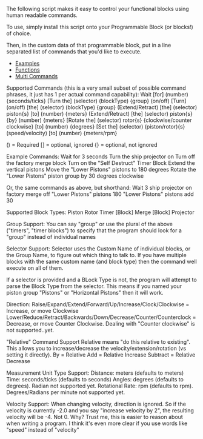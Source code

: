 The following script makes it easy to control your functional blocks using human readable commands.

To use, simply install this script onto your Programmable Block (or blocks!) of choice.

Then, in the custom data of that programmable block, put in a line separated list of commands that you'd like to execute.

* [Examples](https://spaceengineers.merlinofmines.com/EasyCommands/examples "Examples")
* [Functions](https://spaceengineers.merlinofmines.com/EasyCommands/functions "Functions")
* [Multi Commands](https://spaceengineers.merlinofmines.com/EasyCommands/multiCommands "Multi Commands")

Supported Commands (this is a very small subset of possible command phrases, it just has 1 per actual command capability):
Wait [for] (number) {seconds/ticks}
[Turn the] (selector) (blockType) {group} (on/off)
[Turn] (on/off) [the] (selector) (blockType) {group}
(Extend/Retract) [the] (selector) piston{s} [to] (number) {meters}
(Extend/Retract) [the] (selector) piston{s} {by} (number) {meters}
[Rotate the] (selector) rotor{s} {clockwise/counter clockwise} [to] (number) {degrees}
[Set the] (selector) (piston/rotor){s} (speed/velocity) [to] (number) {meters/rpm}

() = Required
[] = optional, ignored
{} = optional, not ignored

Example Commands:
Wait for 3 seconds
Turn the ship projector on
Turn off the factory merge block
Turn on the "Self Destruct" Timer Block
Extend the vertical pistons
Move the "Lower Pistons" pistons to 180 degrees
Rotate the "Lower Pistons" piston group by 30 degrees clockwise

Or, the same commands as above, but shorthand:
Wait 3
ship projector on
factory merge off
"Lower Pistons" pistons 180
"Lower Pistons" pistons add 30

Supported Block Types:
Piston
Rotor
Timer [Block]
Merge [Block]
Projector

Group Support:
You can say "group" or use the plural of the above ("timers", "timer blocks") to specify that the program should look for a "group" instead of individual names

Selector Support:
Selector uses the Custom Name of individual blocks, or the Group Name, to figure out which thing to talk to.  If you have multiple blocks with the same custom name (and block type) then the command
well execute on all of them.  

If a selector is provided and a BLock Type is not, the program will attempt to parse the Block Type from the selector.  This means if you named your piston group "Pistons" or "Horizontal Pistons" then it will work.

Direction:
Raise/Expand/Extend/Forward/Up/Increase/Clock/Clockwise = Increase, or move Clockwise
Lower/Reduce/Retract/Backwards/Down/Decrease/Counter/Counterclock = Decrease, or move Counter Clockwise.  Dealing with "Counter clockwise" is not supported..yet.  

"Relative" Command Support
Relative means "do this relative to existing".  This allows you to increase/decrease the velocity/extension/rotation (vs setting it directly).
By = Relative
Add = Relative Increase
Subtract = Relative Decrease

Measurement Unit Type Support:
Distance: meters (defaults to meters)
Time: seconds/ticks (defaults to seconds)
Angles: degrees (defaults to degrees).  Radian not supported yet.
Rotational Rate: rpm (defaults to rpm).  Degrees/Radians per minute not supported yet.  

Velocity Support:
When changing velocity, direction is ignored.  So if the velocity is currently -2.0 and you say "increase velocity by 2", the resulting velocity will be
-4.  Not 0.  Why?  Trust me, this is easier to reason about when writing a program.  I think it's even more clear if you use words like "speed" instead of "velocity"
